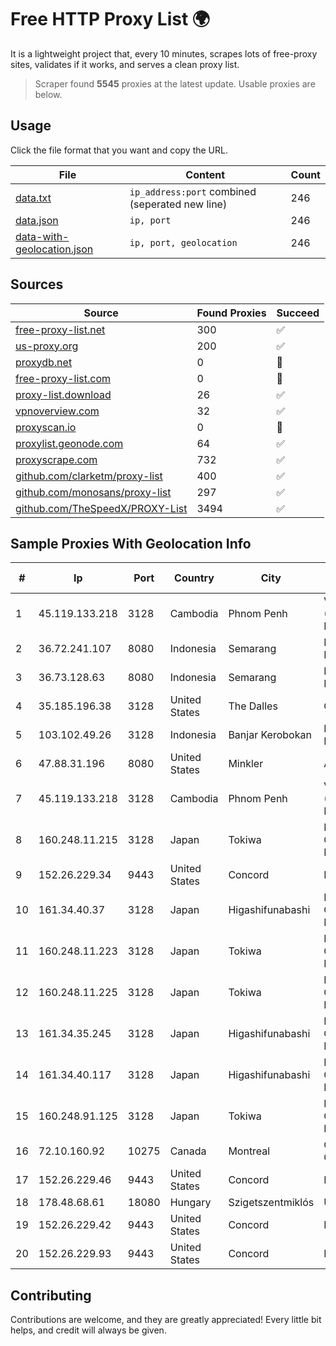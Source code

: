
# Free HTTP Proxy List 🌍

It is a lightweight project that, every 10 minutes, scrapes lots of free-proxy sites, validates if it works, and serves a clean proxy list.


> Scraper found **5545** proxies at the latest update. Usable proxies are below.

## Usage

Click the file format that you want and copy the URL.


|File|Content|Count|
|----|-------|-----|
|[data.txt](https://raw.githubusercontent.com/themiralay/Proxy-List-World/master/data.txt)|`ip_address:port` combined (seperated new line)|246|
|[data.json](https://raw.githubusercontent.com/themiralay/Proxy-List-World/master/data.json)|`ip, port`|246|
|[data-with-geolocation.json](https://raw.githubusercontent.com/themiralay/Proxy-List-World/master/data-with-geolocation.json)|`ip, port, geolocation`|246|

## Sources

|Source|Found Proxies|Succeed|
|------|-------------|-------|
|[free-proxy-list.net](https://free-proxy-list.net)|300|✅|
|[us-proxy.org](https://www.us-proxy.org)|200|✅|
|[proxydb.net](http://proxydb.net)|0|🚫|
|[free-proxy-list.com](https://free-proxy-list.com/?page=&port=&type%5B%5D=http&type%5B%5D=https&up_time=0&search=Search)|0|🚫|
|[proxy-list.download](https://www.proxy-list.download/HTTP)|26|✅|
|[vpnoverview.com](https://vpnoverview.com/privacy/anonymous-browsing/free-proxy-servers)|32|✅|
|[proxyscan.io](https://www.proxyscan.io)|0|🚫|
|[proxylist.geonode.com](https://proxylist.geonode.com/api/proxy-list?limit=300&page=1&sort_by=lastChecked&sort_type=desc&protocols=http,https)|64|✅|
|[proxyscrape.com](https://api.proxyscrape.com/v2/?request=displayproxies&protocol=http&timeout=10000&country=all&ssl=all&anonymity=all)|732|✅|
|[github.com/clarketm/proxy-list](https://raw.githubusercontent.com/clarketm/proxy-list/master/proxy-list-raw.txt)|400|✅|
|[github.com/monosans/proxy-list](https://raw.githubusercontent.com/monosans/proxy-list/main/proxies/http.txt)|297|✅|
|[github.com/TheSpeedX/PROXY-List](https://raw.githubusercontent.com/TheSpeedX/PROXY-List/master/http.txt)|3494|✅|


## Sample Proxies With Geolocation Info

|#|Ip|Port|Country|City|Internet Service Provider|
|-|--|----|-------|----|-------------------------|
|1|45.119.133.218|3128|Cambodia|Phnom Penh|VIETTEL (CAMBODIA) PTE., LTD|
|2|36.72.241.107|8080|Indonesia|Semarang|PT. TELKOM INDONESIA|
|3|36.73.128.63|8080|Indonesia|Semarang|PT. TELKOM INDONESIA|
|4|35.185.196.38|3128|United States|The Dalles|Google LLC|
|5|103.102.49.26|3128|Indonesia|Banjar Kerobokan|PT Aplikanusa Lintasarta|
|6|47.88.31.196|8080|United States|Minkler|Alibaba.com LLC|
|7|45.119.133.218|3128|Cambodia|Phnom Penh|VIETTEL (CAMBODIA) PTE., LTD|
|8|160.248.11.215|3128|Japan|Tokiwa|NTT PC Communications, Inc.|
|9|152.26.229.34|9443|United States|Concord|MCNC|
|10|161.34.40.37|3128|Japan|Higashifunabashi|NTT PC Communications, Inc.|
|11|160.248.11.223|3128|Japan|Tokiwa|NTT PC Communications, Inc.|
|12|160.248.11.225|3128|Japan|Tokiwa|NTT PC Communications, Inc.|
|13|161.34.35.245|3128|Japan|Higashifunabashi|NTT PC Communications, Inc.|
|14|161.34.40.117|3128|Japan|Higashifunabashi|NTT PC Communications, Inc.|
|15|160.248.91.125|3128|Japan|Tokiwa|NTT PC Communications, Inc.|
|16|72.10.160.92|10275|Canada|Montreal|GloboTech Communications|
|17|152.26.229.46|9443|United States|Concord|MCNC|
|18|178.48.68.61|18080|Hungary|Szigetszentmiklós|UPC|
|19|152.26.229.42|9443|United States|Concord|MCNC|
|20|152.26.229.93|9443|United States|Concord|MCNC|



## Contributing

Contributions are welcome, and they are greatly appreciated! Every
little bit helps, and credit will always be given.

